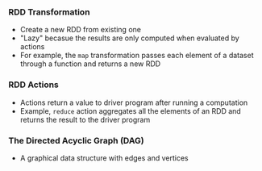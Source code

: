### RDD Transformation
* Create a new RDD from existing one
* "Lazy" becasue the results are only computed when evaluated by actions
* For example, the `map` transformation passes each element of a dataset through a function and returns a new RDD

### RDD Actions
* Actions return a value to driver program after running a computation
* Example, `reduce` action aggregates all the elements of an RDD and returns the result to the driver program

### The Directed Acyclic Graph (DAG)
* A graphical data structure with edges and vertices
